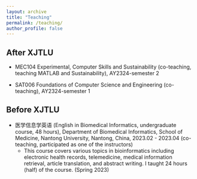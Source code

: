 ```yaml
---
layout: archive
title: "Teaching"
permalink: /teaching/
author_profile: false
---
```


After XJTLU
------
* MEC104 Experimental, Computer Skills and Sustainability (co-teaching, teaching MATLAB and Sustainability), AY2324-semester 2   

* SAT006 Foundations of Computer Science and Engineering (co-teaching), AY2324-semester 1   

Before XJTLU
------
* 医学信息学英语 (English in Biomedical Informatics, undergraduate course, 48 hours), Department of Biomedical Informatics, School of Medicine, Nantong University, Nantong, China, 2023.02 - 2023.04 (co-teaching, participated as one of the instructors)
  * This course covers various topics in bioinformatics including electronic health records, telemedicine, medical information retrieval, article translation, and abstract writing. I taught 24 hours (half) of the course. (Spring 2023)
